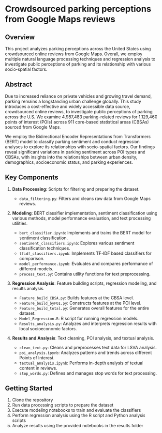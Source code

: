 # Crowdsourced parking perceptions from Google Maps reviews

## Overview

This project analyzes parking perceptions across the United States using crowdsourced online reviews from Google Maps. Overall, we employ multiple natural language processing techniques and regression analysis to investigate public perceptions of parking and its relationship with various socio-spatial factors.

## Abstract

Due to increased reliance on private vehicles and growing travel demand, parking remains a longstanding urban challenge globally. This study introduces a cost-effective and widely accessible data source, crowdsourced online reviews, to investigate public perceptions of parking across the U.S. We examine 4,987,483 parking-related reviews for 1,129,460 points of interest (POIs) across 911 core-based statistical areas (CBSAs) sourced from Google Maps.

We employ the Bidirectional Encoder Representations from Transformers (BERT) model to classify parking sentiment and conduct regression analyses to explore its relationships with socio-spatial factors. Our findings reveal significant variations in parking sentiment across POI types and CBSAs, with insights into the relationships between urban density, demographics, socioeconomic status, and parking experiences.

## Key Components

1. **Data Processing**: Scripts for filtering and preparing the dataset.
   - `data_filtering.py`: Filters and cleans raw data from Google Maps reviews.

2. **Modeling**: BERT classifier implementation, sentiment classification using various methods, model performance evaluation, and text processing utilities.
   - `bert_classifier.ipynb`: Implements and trains the BERT model for sentiment classification.
   - `sentiment_classifiers.ipynb`: Explores various sentiment classification techniques.
   - `tfidf_classifiers.ipynb`: Implements TF-IDF based classifiers for comparison.
   - `model_performance.ipynb`: Evaluates and compares performance of different models.
   - `process_text.py`: Contains utility functions for text preprocessing.

3. **Regression Analysis**: Feature building scripts, regression modeling, and results analysis.
   - `Feature_build_CBSA.py`: Builds features at the CBSA level.
   - `Feature_build_byPOI.py`: Constructs features at the POI level.
   - `Feature_build_total.py`: Generates overall features for the entire dataset.
   - `Model_Regression.R`: R script for running regression models.
   - `Results_analysis.py`: Analyzes and interprets regression results with local socioeconomic factors.

4. **Results and Analysis**: Text cleaning, POI analysis, and textual analysis.
   - `clean_text.py`: Cleans and preprocesses text data for LSVA analysis.
   - `poi_analysis.ipynb`: Analyzes patterns and trends across different Points of Interest.
   - `textual_analysis.ipynb`: Performs in-depth analysis of textual content in reviews.
   - `stop_words.py`: Defines and manages stop words for text processing.

## Getting Started

1. Clone the repository
2. Run data processing scripts to prepare the dataset
3. Execute modeling notebooks to train and evaluate the classifiers
4. Perform regression analysis using the R script and Python analysis scripts
5. Analyze results using the provided notebooks in the results folder
